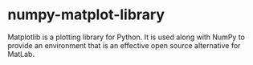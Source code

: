 # numpy-matplot-library
Matplotlib is a plotting library for Python. It is used along with NumPy to provide an environment that is an effective open source alternative for MatLab. 
